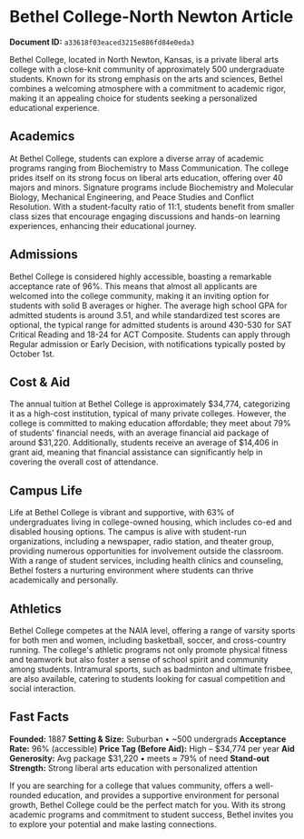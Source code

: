 # Bethel College-North Newton Article

**Document ID:** `a33618f03eaced3215e886fd84e0eda3`

Bethel College, located in North Newton, Kansas, is a private liberal arts college with a close-knit community of approximately 500 undergraduate students. Known for its strong emphasis on the arts and sciences, Bethel combines a welcoming atmosphere with a commitment to academic rigor, making it an appealing choice for students seeking a personalized educational experience.

## Academics
At Bethel College, students can explore a diverse array of academic programs ranging from Biochemistry to Mass Communication. The college prides itself on its strong focus on liberal arts education, offering over 40 majors and minors. Signature programs include Biochemistry and Molecular Biology, Mechanical Engineering, and Peace Studies and Conflict Resolution. With a student-faculty ratio of 11:1, students benefit from smaller class sizes that encourage engaging discussions and hands-on learning experiences, enhancing their educational journey.

## Admissions
Bethel College is considered highly accessible, boasting a remarkable acceptance rate of 96%. This means that almost all applicants are welcomed into the college community, making it an inviting option for students with solid B averages or higher. The average high school GPA for admitted students is around 3.51, and while standardized test scores are optional, the typical range for admitted students is around 430-530 for SAT Critical Reading and 18-24 for ACT Composite. Students can apply through Regular admission or Early Decision, with notifications typically posted by October 1st.

## Cost & Aid
The annual tuition at Bethel College is approximately $34,774, categorizing it as a high-cost institution, typical of many private colleges. However, the college is committed to making education affordable; they meet about 79% of students' financial needs, with an average financial aid package of around $31,220. Additionally, students receive an average of $14,406 in grant aid, meaning that financial assistance can significantly help in covering the overall cost of attendance.

## Campus Life
Life at Bethel College is vibrant and supportive, with 63% of undergraduates living in college-owned housing, which includes co-ed and disabled housing options. The campus is alive with student-run organizations, including a newspaper, radio station, and theater group, providing numerous opportunities for involvement outside the classroom. With a range of student services, including health clinics and counseling, Bethel fosters a nurturing environment where students can thrive academically and personally.

## Athletics
Bethel College competes at the NAIA level, offering a range of varsity sports for both men and women, including basketball, soccer, and cross-country running. The college's athletic programs not only promote physical fitness and teamwork but also foster a sense of school spirit and community among students. Intramural sports, such as badminton and ultimate frisbee, are also available, catering to students looking for casual competition and social interaction.

## Fast Facts
**Founded:** 1887
**Setting & Size:** Suburban • ~500 undergrads
**Acceptance Rate:** 96% (accessible)
**Price Tag (Before Aid):** High – $34,774 per year
**Aid Generosity:** Avg package $31,220 • meets ≈ 79% of need
**Stand-out Strength:** Strong liberal arts education with personalized attention

If you are searching for a college that values community, offers a well-rounded education, and provides a supportive environment for personal growth, Bethel College could be the perfect match for you. With its strong academic programs and commitment to student success, Bethel invites you to explore your potential and make lasting connections.
